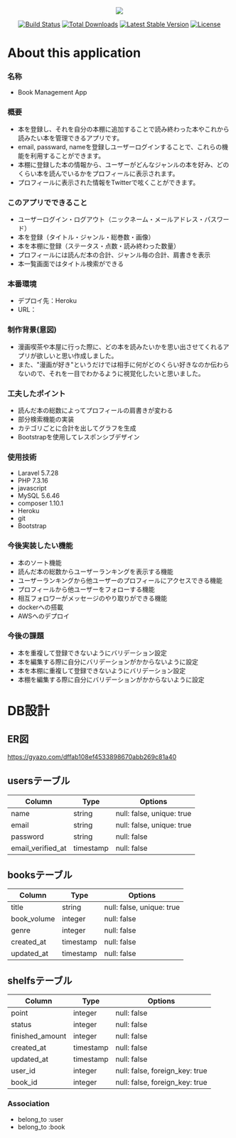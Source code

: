 <p align="center"><img src="https://laravel.com/assets/img/components/logo-laravel.svg"></p>

<p align="center">
<a href="https://travis-ci.org/laravel/framework"><img src="https://travis-ci.org/laravel/framework.svg" alt="Build Status"></a>
<a href="https://packagist.org/packages/laravel/framework"><img src="https://poser.pugx.org/laravel/framework/d/total.svg" alt="Total Downloads"></a>
<a href="https://packagist.org/packages/laravel/framework"><img src="https://poser.pugx.org/laravel/framework/v/stable.svg" alt="Latest Stable Version"></a>
<a href="https://packagist.org/packages/laravel/framework"><img src="https://poser.pugx.org/laravel/framework/license.svg" alt="License"></a>
</p>


# About this application
### 名称
- Book Management App

### 概要
- 本を登録し、それを自分の本棚に追加することで読み終わった本やこれから読みたい本を管理できるアプリです。
- email, passward, nameを登録しユーザーログインすることで、これらの機能を利用することができます。
- 本棚に登録した本の情報から、ユーザーがどんなジャンルの本を好み、どのくらい本を読んでいるかをプロフィールに表示されます。
- プロフィールに表示された情報をTwitterで呟くことができます。

### このアプリでできること
- ユーザーログイン・ログアウト（ニックネーム・メールアドレス・パスワード）
- 本を登録（タイトル・ジャンル・総巻数・画像）
- 本を本棚に登録（ステータス・点数・読み終わった数量）
- プロフィールには読んだ本の合計、ジャンル毎の合計、肩書きを表示
- 本一覧画面ではタイトル検索ができる

### 本番環境
- デプロイ先：Heroku
- URL：

### 制作背景(意図)
- 漫画喫茶や本屋に行った際に、どの本を読みたいかを思い出させてくれるアプリが欲しいと思い作成しました。
- また、"漫画が好き"というだけでは相手に何がどのくらい好きなのか伝わらないので、それを一目でわかるように視覚化したいと思いました。

### 工夫したポイント
- 読んだ本の総数によってプロフィールの肩書きが変わる
- 部分検索機能の実装
- カテゴリごとに合計を出してグラフを生成
- Bootstrapを使用してレスポンシブデザイン

### 使用技術
- Laravel 5.7.28
- PHP 7.3.16
- javascript
- MySQL 5.6.46
- composer 1.10.1
- Heroku
- git
- Bootstrap

### 今後実装したい機能
- 本のソート機能
- 読んだ本の総数からユーザーランキングを表示する機能
- ユーザーランキングから他ユーザーのプロフィールにアクセスできる機能
- プロフィールから他ユーザーをフォローする機能
- 相互フォロワーがメッセージのやり取りができる機能
- dockerへの搭載
- AWSへのデプロイ

### 今後の課題
- 本を重複して登録できないようにバリデーション設定
- 本を編集する際に自分にバリデーションがかからないように設定
- 本を本棚に重複して登録できないようにバリデーション設定
- 本棚を編集する際に自分にバリデーションがかからないように設定


# DB設計


## ER図
https://gyazo.com/dffab108ef4533898670abb269c81a40


## usersテーブル
|Column|Type|Options|
|------|----|-------|
|name             |string   |null: false, unique: true|
|email            |string   |null: false, unique: true|
|password         |string   |null: false              |
|email_verified_at|timestamp|null: false              |


## booksテーブル
|Column|Type|Options|
|------|----|-------|
|title              |string   |null: false, unique: true|
|book_volume        |integer  |null: false |
|genre              |integer  |null: false |
|created_at         |timestamp|null: false |
|updated_at         |timestamp|null: false |


## shelfsテーブル
|Column|Type|Options|
|------|----|-------|
|point              |integer    |null: false |
|status             |integer    |null: false |
|finished_amount    |integer    |null: false |
|created_at         |timestamp  |null: false |
|updated_at         |timestamp  |null: false |
|user_id            |integer    |null: false, foreign_key: true |
|book_id            |integer    |null: false, foreign_key: true |
### Association
- belong_to :user
- belong_to :book